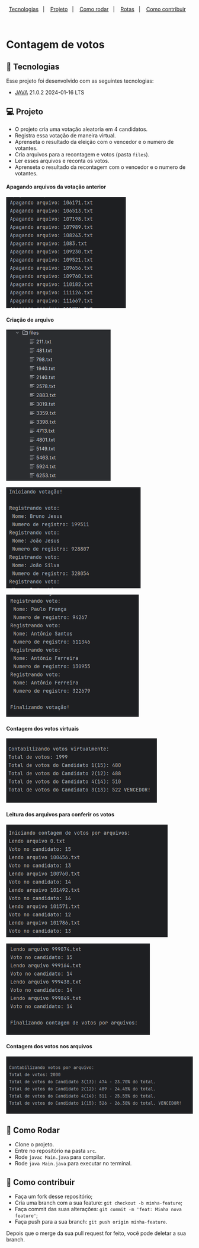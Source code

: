 <p align="center">
  <a href="#-tecnologias">Tecnologias</a>&nbsp;&nbsp;&nbsp;|&nbsp;&nbsp;&nbsp;
  <a href="#-projeto">Projeto</a>&nbsp;&nbsp;&nbsp;|&nbsp;&nbsp;&nbsp;
  <a href="#-como-rodar">Como rodar</a>&nbsp;&nbsp;&nbsp;|&nbsp;&nbsp;&nbsp;
  <a href="#-rotas">Rotas</a>&nbsp;&nbsp;&nbsp;|&nbsp;&nbsp;&nbsp;
  <a href="#-como-contribuir">Como contribuir</a>&nbsp;&nbsp;&nbsp;
</p>
<br>

# Contagem de votos


## 🚀 Tecnologias

Esse projeto foi desenvolvido com as seguintes tecnologias:

  - [JAVA](https://www.java.com/pt-BR/) 21.0.2 2024-01-16 LTS

## 💻 Projeto

- O projeto cria uma votação aleatoria em 4 candidatos.
- Registra essa votação de maneira virtual.
- Aprenseta o resultado da eleição com o vencedor e o numero de votantes.
- Cria arquivos para a recontagem e votos (pasta `files`).
- Ler esses arquivos e reconta os votos.
- Aprenseta o resultado da recontagem com o vencedor e o numero de votantes.


#### Apagando arquivos da votação anterior

![img_6.png](.github%2Fimg_6.png)

#### Criação de arquivo

![img_7.png](.github%2Fimg_7.png)

![img_5.png](.github%2Fimg_5.png)

![img_4.png](.github%2Fimg_4.png)

#### Contagem dos votos virtuais

![img_3.png](.github%2Fimg_3.png)

#### Leitura dos arquivos para conferir os votos

![img_2.png](.github%2Fimg_2.png)

![img_1.png](.github%2Fimg_1.png)

#### Contagem dos votos nos arquivos

![img.png](.github%2Fimg.png)

## 🚀 Como Rodar

  - Clone o projeto.
  - Entre no repositório na pasta `src`.
  - Rode `javac Main.java` para compilar.
  - Rode `java Main.java` para executar no terminal.

## 🤔 Como contribuir

  - Faça um fork desse repositório;
  - Cria uma branch com a sua feature: `git checkout -b minha-feature`;
  - Faça commit das suas alterações: `git commit -m 'feat: Minha nova feature'`;
  - Faça push para a sua branch: `git push origin minha-feature`.

Depois que o merge da sua pull request for feito, você pode deletar a sua branch.
